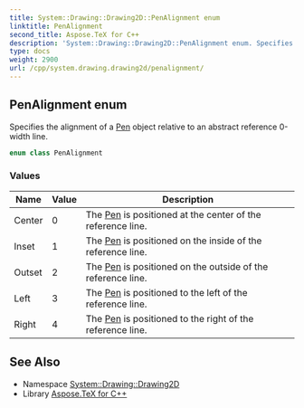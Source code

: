 ```yaml
---
title: System::Drawing::Drawing2D::PenAlignment enum
linktitle: PenAlignment
second_title: Aspose.TeX for C++
description: 'System::Drawing::Drawing2D::PenAlignment enum. Specifies the alignment of a Pen object relative to an abstract reference 0-width line in C++.'
type: docs
weight: 2900
url: /cpp/system.drawing.drawing2d/penalignment/
---
```

## PenAlignment enum


Specifies the alignment of a [Pen](../../system.drawing/pen/) object relative to an abstract reference 0-width line.

```cpp
enum class PenAlignment
```

### Values

| Name | Value | Description |
| --- | --- | --- |
| Center | 0 | The [Pen](../../system.drawing/pen/) is positioned at the center of the reference line. |
| Inset | 1 | The [Pen](../../system.drawing/pen/) is positioned on the inside of the reference line. |
| Outset | 2 | The [Pen](../../system.drawing/pen/) is positioned on the outside of the reference line. |
| Left | 3 | The [Pen](../../system.drawing/pen/) is positioned to the left of the reference line. |
| Right | 4 | The [Pen](../../system.drawing/pen/) is positioned to the right of the reference line. |

## See Also

* Namespace [System::Drawing::Drawing2D](../)
* Library [Aspose.TeX for C++](../../)
